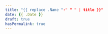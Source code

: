 ```yaml
---
title: "{{ replace .Name "-" " " | title }}"
date: {{ .Date }}
draft: true
hasPermalink: true
---
```


